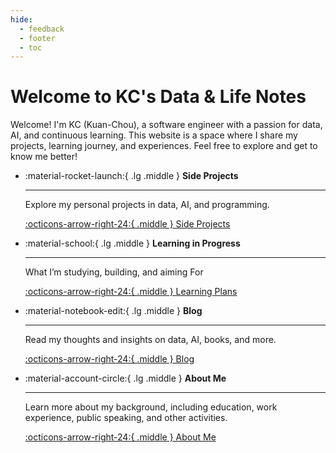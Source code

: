 ```yaml
---
hide:
  - feedback
  - footer
  - toc
---
```

# Welcome to KC's Data & Life Notes

Welcome! I'm KC (Kuan-Chou), a software engineer with a passion for data, AI, and continuous learning. This website is a space where I share my projects, learning journey, and experiences. Feel free to explore and get to know me better!

<div class="grid cards" markdown>

-   :material-rocket-launch:{ .lg .middle } __Side Projects__

    ---

    Explore my personal projects in data, AI, and programming.

    [:octicons-arrow-right-24:{ .middle } Side Projects](./side-projects/index.md)

-   :material-school:{ .lg .middle } __Learning in Progress__

    ---

    What I’m studying, building, and aiming For

    [:octicons-arrow-right-24:{ .middle } Learning Plans](./learning-in-progress/index.md)

-   :material-notebook-edit:{ .lg .middle } __Blog__

    ---

    Read my thoughts and insights on data, AI, books, and more.

    [:octicons-arrow-right-24:{ .middle } Blog](./blog/index.md)

-   :material-account-circle:{ .lg .middle } __About Me__

    ---

    Learn more about my background, including education, work experience, public speaking, and other activities.

    [:octicons-arrow-right-24:{ .middle } About Me](./about-me/index.md)
